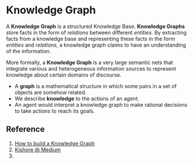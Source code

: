 # Knowledge Graph

A **Knowledge Graph** is a structured Knowledge Base. **Knowledge Graphs** store facts in the form of *relations* between different *entities*. By extracting facts from a knowledge base and representing these facts in the form *entities* and *relations*, a knowledge graph claims to have an understanding of the information.

More formally, a **Knowledge Graph** is a very large semantic nets that integrate various and heterogeneous information sources to represent knowledge about certain domains of discourse.
* A **graph** is a mathematical structure in which some pairs in a set of objects are somehow related.
* We describe **knowledge** to the actions of an agent.
* An agent would interpret a knowledge graph to make rational decisions to take actions to reach its goals.


## Reference

1. [How to build a Knowledge Graph](tutorials/HowToBuildKnowledgeGraph.pdf)
2. [Kishore @ Medium](https://medium.com/analytics-vidhya/a-knowledge-graph-implementation-tutorial-for-beginners-3c53e8802377)
3. 